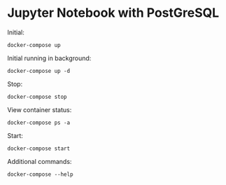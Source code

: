 # Jupyter Notebook with PostGreSQL

Initial:

`docker-compose up`

Initial running in background:

`docker-compose up -d`

Stop:

`docker-compose stop`

View container status:

`docker-compose ps -a`

Start:

`docker-compose start`

Additional commands:

`docker-compose --help`

